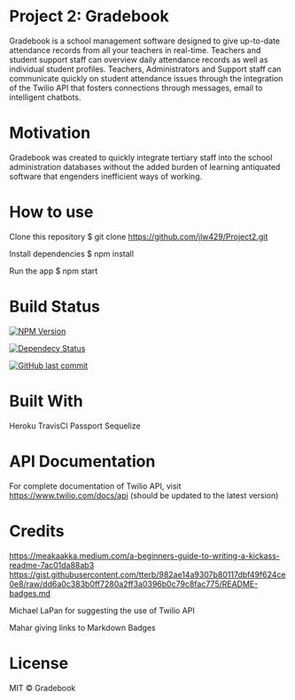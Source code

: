 

# Project 2: Gradebook 

Gradebook is a school management software designed to give up-to-date attendance records from all your teachers in real-time. Teachers and student support staff can overview daily attendance records as well as individual student profiles. Teachers, Administrators and Support staff can communicate quickly on student attendance issues through the integration of the Twilio API that fosters connections through messages, email to intelligent chatbots. 

# Motivation 

Gradebook was created to quickly integrate tertiary staff into the school administration databases without the added burden of learning antiquated software that engenders inefficient ways of working. 

# How to use

Clone this repository
$ git clone https://github.com/jlw429/Project2.git

Install dependencies
$ npm install

Run the app
$ npm start

# Build Status 

 [![NPM Version](https://img.shields.io/npm/v/npm.svg?style=flat)]()
 
 [![Dependecy Status](https://david-dm.org/tterb/Hyde.svg)](https://david-dm.org/tterb/Hyde)
 
 [![GitHub last commit](https://img.shields.io/github/last-commit/google/skia.svg?style=flat)]()



# Built With 

Heroku 
TravisCI 
Passport
Sequelize

# API Documentation 

For complete documentation of Twilio API, visit https://www.twilio.com/docs/api (should be updated to the latest version) 

# Credits 

https://meakaakka.medium.com/a-beginners-guide-to-writing-a-kickass-readme-7ac01da88ab3 
https://gist.githubusercontent.com/tterb/982ae14a9307b80117dbf49f624ce0e8/raw/dd6a0c383b0ff7280a2ff3a0396b0c79c8fac775/README-badges.md

Michael LaPan for suggesting the use of Twilio API

Mahar giving links to Markdown Badges



# License 

MIT © Gradebook
